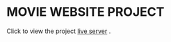 # MOVIE WEBSITE PROJECT

<p> Click to view the project <a href="https://sultankeles.github.io/movie_website_project/">live server</a> . </p>
